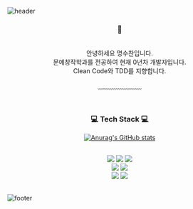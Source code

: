 ![header](https://capsule-render.vercel.app/api?type=waving&&color=gradient&height=100&section=header&fontSize=90)


<div align = "center">
<h3> 🥳</h3><br/>
안녕하세요 명수찬입니다.<br/>
문예창작학과를 전공하여 현재 0년차 개발자입니다.<br/>
Clean Code와 TDD를 지향합니다.

<br/>

  
﹏﹏﹏﹏﹏﹏﹏

<br/>
 
<h3>💻 Tech Stack 💻</h3>
  
  [![Anurag's GitHub stats](https://github-readme-stats.vercel.app/api?username=anuraghazra)](https://github.com/anuraghazra/github-readme-stats)
  
<br/>


<img src="https://img.shields.io/badge/HTML-E34F26?style=flat-square&logo=HTML5&logoColor=white"/>
<img src="https://img.shields.io/badge/CSS-1572B6?style=flat-square&logo=CSS3&logoColor=white"/>
<img src="https://img.shields.io/badge/JavaScript-F7DF1E?style=flat-square&logo=JavaScript&logoColor=white"/>
<br>
<img src="https://img.shields.io/badge/Java-007396?style=flat-square&logo=Java&logoColor=white"/>
<img src="https://img.shields.io/badge/Spring-6DB33F?style=flat-square&logo=React&logoColor=green"/>
<br>
<img src="https://img.shields.io/badge/Python-3776AB?style=flat-square&logo=Python&logoColor=white"/>
<img src="https://img.shields.io/badge/C-A8B9CC?style=flat-square&logo=C&logoColor=white"/>

</div>

<br/>


![footer](https://capsule-render.vercel.app/api?type=waving&&color=gradient&height=100&section=footer&fontSize=90)
